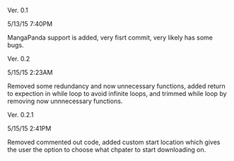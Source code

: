 Ver. 0.1

5/13/15     7:40PM

MangaPanda support is added, very fisrt commit, very likely has some bugs. 


Ver. 0.2

5/15/15     2:23AM

Removed some redundancy and now unnecessary functions, added return to expection in while loop to avoid infinite
loops, and trimmed while loop by removing now unnnecessary functions.


Ver. 0.2.1

5/15/15     2:41PM

Removed commented out code, added custom start location which gives the user the option to choose what chpater to
start downloading on.

